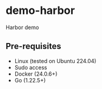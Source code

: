# demo-harbor
Harbor demo

## Pre-requisites

- Linux (tested on Ubuntu 224.04)
- Sudo access
- Docker (24.0.6+)
- Go (1.22.5+)

##

